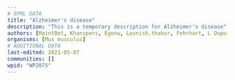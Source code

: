 ```yaml
---
# GPML DATA
title: "Alzheimer's disease"
description: "This is a temporary description for Alzheimer's disease"
authors: [MaintBot, Khanspers, Egonw, Lovnish.thakur, Fehrhart, L Dupuis, Laurent, Eweitz]
organisms: [Mus musculus]
# ADDITIONAL DATA
last-edited: 2021-05-07
communities: []
wpid: "WP2075"
---
```

